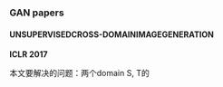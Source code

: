### GAN papers

#### UNSUPERVISEDCROSS-DOMAINIMAGEGENERATION

__ICLR 2017__

本文要解决的问题：两个domain S, T的